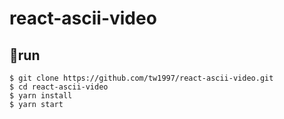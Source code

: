 # react-ascii-video


## run
```shell
$ git clone https://github.com/tw1997/react-ascii-video.git
$ cd react-ascii-video
$ yarn install
$ yarn start
```
